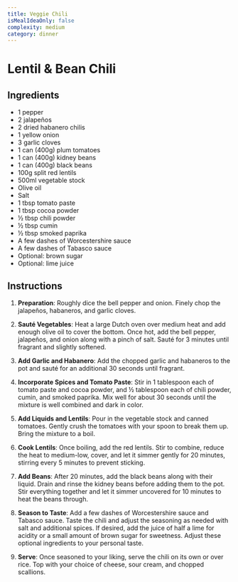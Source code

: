 ```yaml
---
title: Veggie Chili
isMealIdeaOnly: false
complexity: medium
category: dinner
---
```


# Lentil & Bean Chili

## Ingredients

- 1 pepper
- 2 jalapeños
- 2 dried habanero chilis
- 1 yellow onion
- 3 garlic cloves
- 1 can (400g) plum tomatoes
- 1 can (400g) kidney beans
- 1 can (400g) black beans
- 100g split red lentils
- 500ml vegetable stock
- Olive oil
- Salt
- 1 tbsp tomato paste
- 1 tbsp cocoa powder
- ½ tbsp chili powder
- ½ tbsp cumin
- ½ tbsp smoked paprika
- A few dashes of Worcestershire sauce
- A few dashes of Tabasco sauce
- Optional: brown sugar
- Optional: lime juice

## Instructions

1. **Preparation**: Roughly dice the bell pepper and onion. Finely chop the jalapeños, habaneros, and garlic cloves.

2. **Sauté Vegetables**: Heat a large Dutch oven over medium heat and add enough olive oil to cover the bottom. Once hot, add the bell pepper, jalapeños, and onion along with a pinch of salt. Sauté for 3 minutes until fragrant and slightly softened.

3. **Add Garlic and Habanero**: Add the chopped garlic and habaneros to the pot and sauté for an additional 30 seconds until fragrant.

4. **Incorporate Spices and Tomato Paste**: Stir in 1 tablespoon each of tomato paste and cocoa powder, and ½ tablespoon each of chili powder, cumin, and smoked paprika. Mix well for about 30 seconds until the mixture is well combined and dark in color.

5. **Add Liquids and Lentils**: Pour in the vegetable stock and canned tomatoes. Gently crush the tomatoes with your spoon to break them up. Bring the mixture to a boil.

6. **Cook Lentils**: Once boiling, add the red lentils. Stir to combine, reduce the heat to medium-low, cover, and let it simmer gently for 20 minutes, stirring every 5 minutes to prevent sticking.

7. **Add Beans**: After 20 minutes, add the black beans along with their liquid. Drain and rinse the kidney beans before adding them to the pot. Stir everything together and let it simmer uncovered for 10 minutes to heat the beans through.

8. **Season to Taste**: Add a few dashes of Worcestershire sauce and Tabasco sauce. Taste the chili and adjust the seasoning as needed with salt and additional spices. If desired, add the juice of half a lime for acidity or a small amount of brown sugar for sweetness. Adjust these optional ingredients to your personal taste.

9. **Serve**: Once seasoned to your liking, serve the chili on its own or over rice. Top with your choice of cheese, sour cream, and chopped scallions.
